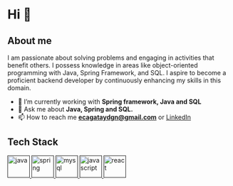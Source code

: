 # Hi 👋

## About me
I am passionate about solving problems and engaging in activities that benefit others. I possess knowledge in areas like object-oriented programming with Java, Spring Framework, and SQL. I aspire to become a proficient backend developer by continuously enhancing my skills in this domain.

- 👾  I’m currently working with **Spring framework, Java and SQL**
- 💬  Ask me about **Java, Spring and SQL.**
- 📫  How to reach me **ecagataydgn@gmail.com** or [LinkedIn](https://www.linkedin.com/in/esrefcagataydogan/)

## Tech Stack
<a href="" target="_blank" rel=”noopener”> <img src="https://cdn-icons-png.flaticon.com/512/226/226777.png" alt="java" width="50" height="50"/> </a>
<a href="" target="_blank" rel=”noopener”> <img src="https://encrypted-tbn0.gstatic.com/images?q=tbn:ANd9GcTUKbe3Vg5PJ4wpjlDUy-noAzkT0dqhknQR4TL86jNAKA&s" alt="spring" width="50" height="50"/> </a>
<a href="" target="_blank" rel=”noopener”> <img src="https://www.svgrepo.com/show/303251/mysql-logo.svg" alt="mysql" width="50" height="50"/> </a>
<a href="" target="_blank" rel=”noopener”> <img src="https://encrypted-tbn0.gstatic.com/images?q=tbn:ANd9GcTyQJTLz3qB-0d2qKYzbLATSjiEqoND_86gqpCoX0U7Mw&s" alt="javascript" width="50" height="50"/> </a>
<a href="" target="_blank" rel=”noopener”> <img src="https://upload.wikimedia.org/wikipedia/commons/thumb/a/a7/React-icon.svg/2300px-React-icon.svg.png" alt="react" width="50" height="50"/> </a>




